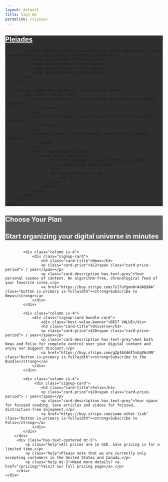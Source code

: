 ```yaml
---
layout: default
title: Sign Up
permalink: /signup/
---
```


<style>
    /* The Lux theme handles its own font imports and background colors. */

    /* Hero Section Styling */
    .hero.is-primary {
        background-image: linear-gradient(rgba(10, 10, 10, 0.6), rgba(10, 10, 10, 0.8)), url('https://stargazehawaii.com/wp-content/uploads/2015/01/M45-Pleiades-Cluster.jpg');
        background-position: center center;
        background-size: cover;
        background-attachment: fixed; /* Creates a parallax effect */
    }

    .hero .title, .hero .subtitle {
        color: #fff;
    }

    .navbar.is-fixed-top {
        background-color: rgba(10, 10, 10, 0.85); /* Slightly darker for better contrast */
        backdrop-filter: blur(10px);
        -webkit-backdrop-filter: blur(10px);
    }

    /* Ensure navbar text and brand title is readable and white */
    .navbar-item, .navbar-item a, .navbar-brand a, .navbar-brand .title {
         color: #fff;
    }
    .navbar-item a:hover {
        color: hsl(204, 86%, 53%);
    }

    /* Set logo icon to the new highlight color */
    .navbar-brand .fa-circle-nodes {
         color: #5f4dea !important;
    }
    
    .footer .footer-links a {
        margin: 0 10px;
    }

    /* Sign-up card styling */
    .signup-card {
        display: flex;
        flex-direction: column;
        height: 100%;
        border: 1px solid hsl(0, 0%, 93%);
        padding: 2rem;
        border-radius: 6px;
    }
    
    .signup-card .card-title {
        font-size: 1.75rem;
        font-weight: bold;
        margin-bottom: 0.5rem;
    }

    .signup-card .card-price {
        font-size: 2.5rem;
        font-weight: 300;
        margin-bottom: 0.5rem;
    }
    .signup-card .card-price-period {
        font-size: 1rem;
        color: #7a7a7a;
    }
    
    .signup-card .card-description {
        flex-grow: 1;
        margin-bottom: 1.5rem;
    }
    
    .bundle-card {
        border: 3px solid #5f4dea;
    }
    
    .best-value-banner {
        background-color: #5f4dea;
        color: white;
        text-align: center;
        padding: 0.5rem;
        margin: -2rem -2rem 1.5rem -2rem;
        border-radius: 0;
        font-weight: bold;
    }
</style>

<nav class="navbar is-fixed-top" role="navigation" aria-label="main navigation">
    <div class="container">
        <div class="navbar-brand">
            <a class="navbar-item" href="/">
                <h1 class="title is-4"><i class="fa-solid fa-circle-nodes has-text-primary"></i> Pleiades</h1>
            </a>

            <a role="button" class="navbar-burger" aria-label="menu" aria-expanded="false" data-target="navbarBasicExample">
                <span aria-hidden="true"></span>
                <span aria-hidden="true"></span>
                <span aria-hidden="true"></span>
                <span aria-hidden="true"></span>
            </a>
        </div>

        <div id="navbarBasicExample" class="navbar-menu">
            <div class="navbar-end">
                <a href="/products/" class="navbar-item has-text-weight-semibold">
                    Products
                </a>
                <a href="/pricing/" class="navbar-item has-text-weight-semibold">
                    Pricing
                </a>
                <a href="/about/" class="navbar-item has-text-weight-semibold">
                    About
                </a>
                <div class="navbar-item">
                    <div class="buttons">
                        <a href="/signup/" class="button is-primary">
                            <strong>Sign up</strong>
                        </a>
                        <a class="button is-light">
                            Log in
                        </a>
                    </div>
                </div>
            </div>
        </div>
    </div>
</nav>

<section class="hero is-primary">
  <div class="hero-body">
    <div class="container has-text-centered">
      <h1 class="title is-1">
        Choose Your Plan
      </h1>
      <h2 class="subtitle is-3">
        Start organizing your digital universe in minutes
      </h2>
    </div>
  </div>
</section>

<section class="section is-medium">
    <div class="container">
        <div class="columns is-centered is-vcentered">

            <div class="column is-4">
                <div class="signup-card">
                    <h3 class="card-title">News</h3>
                    <p class="card-price">$12<span class="card-price-period"> / year</span></p>
                    <p class="card-description has-text-grey">Your personal cosmos of content. An algorithm-free, chronological feed of your favorite sites.</p>
                    <a href="https://buy.stripe.com/7sI7ufgmn0rAdAQ9AA" class="button is-primary is-fullwidth"><strong>Subscribe to News</strong></a>
                </div>
            </div>

            <div class="column is-4">
                <div class="signup-card bundle-card">
                    <div class="best-value-banner">BEST VALUE</div>
                    <h3 class="card-title">Universe</h3>
                    <p class="card-price">$20<span class="card-price-period"> / year</span></p>
                    <p class="card-description has-text-grey">Get both News and Folio for complete control over your digital content and enjoy our biggest discount.</p>
                    <a href="https://buy.stripe.com/gZp16Vd6f1vEgP6cMN" class="button is-primary is-fullwidth"><strong>Subscribe to the Bundle</strong></a>
                </div>
            </div>

            <div class="column is-4">
                 <div class="signup-card">
                    <h3 class="card-title">Folio</h3>
                    <p class="card-price">$10<span class="card-price-period"> / year</span></p>
                    <p class="card-description has-text-grey">Your space for focused reading. Save articles and videos for focused, distraction-free enjoyment.</p>
                    <a href="https://buy.stripe.com/some-other-link" class="button is-primary is-fullwidth"><strong>Subscribe to Folio</strong></a>
                </div>
            </div>
        </div>
         <div class="has-text-centered mt-5">
             <p class="help">All prices are in USD. Sale pricing is for a limited time.</p>
             <p class="help">Please note that we are currently only accepting customers in the United States and Canada.</p>
             <p class="help mt-3">Need more details? <a href="/pricing/">Visit our full pricing page</a>.</p>
         </div>
    </div>
</section>
